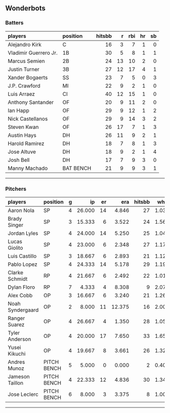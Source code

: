 ## Wonderbots

### Batters

 
|players               |position  | hitsbb|  r| rbi| hr| sb| 
|:---------------------|:---------|------:|--:|---:|--:|--:| 
|Alejandro Kirk        |C         |     16|  3|   7|  1|  0| 
|Vladimir Guerrero Jr. |1B        |     30|  5|   8|  1|  1| 
|Marcus Semien         |2B        |     24| 13|  10|  2|  0| 
|Justin Turner         |3B        |     27| 12|  17|  4|  1| 
|Xander Bogaerts       |SS        |     23|  7|   5|  0|  3| 
|J.P. Crawford         |MI        |     22|  9|   2|  1|  0| 
|Luis Arraez           |CI        |     40| 12|  15|  1|  0| 
|Anthony Santander     |OF        |     20|  9|  11|  2|  0| 
|Ian Happ              |OF        |     29|  9|  12|  1|  2| 
|Nick Castellanos      |OF        |     29|  9|  14|  3|  2| 
|Steven Kwan           |OF        |     26| 17|   7|  1|  3| 
|Austin Hays           |DH        |     26| 11|   9|  2|  1| 
|Harold Ramirez        |DH        |     18|  7|   8|  1|  3| 
|Jose Altuve           |DH        |     18|  9|   2|  1|  4| 
|Josh Bell             |DH        |     17|  7|   9|  3|  0| 
|Manny Machado         |BAT BENCH |     21|  9|   9|  3|  1| 


* * *

### Pitchers

 
|players          |position    |  g|     ip| er|    era| hitsbb|  whip| so|  w| sv| 
|:----------------|:-----------|--:|------:|--:|------:|------:|-----:|--:|--:|--:| 
|Aaron Nola       |SP          |  4| 26.000| 14|  4.846|     27| 1.038| 33|  2|  0| 
|Brady Singer     |SP          |  3| 15.333|  6|  3.522|     24| 1.565| 16|  1|  0| 
|Jordan Lyles     |SP          |  4| 24.000| 14|  5.250|     25| 1.042| 17|  0|  0| 
|Lucas Giolito    |SP          |  4| 23.000|  6|  2.348|     27| 1.174| 25|  2|  0| 
|Luis Castillo    |SP          |  3| 18.667|  6|  2.893|     21| 1.125| 22|  0|  0| 
|Pablo Lopez      |SP          |  4| 24.333| 14|  5.178|     29| 1.192| 29|  0|  0| 
|Clarke Schmidt   |RP          |  4| 21.667|  6|  2.492|     22| 1.015| 15|  0|  0| 
|Dylan Floro      |RP          |  7|  4.333|  4|  8.308|      9| 2.077|  5|  0|  2| 
|Alex Cobb        |OP          |  3| 16.667|  6|  3.240|     21| 1.260| 19|  1|  0| 
|Noah Syndergaard |OP          |  2|  8.000| 11| 12.375|     16| 2.000|  5|  0|  0| 
|Ranger Suarez    |OP          |  4| 26.667|  4|  1.350|     28| 1.050| 22|  1|  0| 
|Tyler Anderson   |OP          |  4| 20.000| 17|  7.650|     33| 1.650| 21|  2|  0| 
|Yusei Kikuchi    |OP          |  4| 19.667|  8|  3.661|     26| 1.322| 23|  1|  0| 
|Andres Munoz     |PITCH BENCH |  5|  5.000|  0|  0.000|      2| 0.400| 10|  0|  0| 
|Jameson Taillon  |PITCH BENCH |  4| 22.333| 12|  4.836|     30| 1.343| 13|  2|  0| 
|Jose Leclerc     |PITCH BENCH |  6|  8.000|  3|  3.375|      8| 1.000| 10|  0|  0| 


* * *


